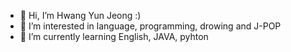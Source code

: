 - 👋 Hi, I’m Hwang Yun Jeong :)
- 👀 I’m interested in language, programming, drowing and J-POP
- 🌱 I’m currently learning English, JAVA, pyhton


<!---
HYJ2262/HYJ2262 is a ✨ special ✨ repository because its `README.md` (this file) appears on your GitHub profile.
You can click the Preview link to take a look at your changes.
--->

